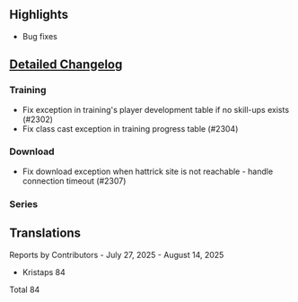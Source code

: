 ## Highlights

* Bug fixes

## [Detailed Changelog](https://github.com/ho-dev/HattrickOrganizer/milestone/30)

### Training
* Fix exception in training's player development table if no skill-ups exists (#2302)
* Fix class cast exception in training progress table (#2304)

### Download
* Fix download exception when hattrick site is not reachable - handle connection timeout (#2307)

### Series

## Translations

Reports by Contributors - July 27, 2025 - August 14, 2025

* Kristaps 84

Total 84